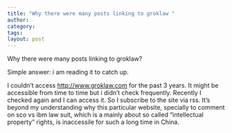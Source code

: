 ```yaml
---
title: "Why there were many posts linking to groklaw "
author:
category: 
tags: 
layout: post
---
```

Why there were many posts linking to groklaw?

Simple answer:  i am reading it to catch up.

I couldn’t access <a href="http://www.groklaw.com">http://www.groklaw.com</a> for the past 3 years. It might be accessible from time to time but i didn’t check frequently. Recently I checked again and I can access it. So I subscribe to the site via rss. It’s beyond my understanding why this particular website, specially to comment on sco vs ibm law suit, which is a mainly about so called “intellectual property” rights, is inaccessile for such a long time in China.

